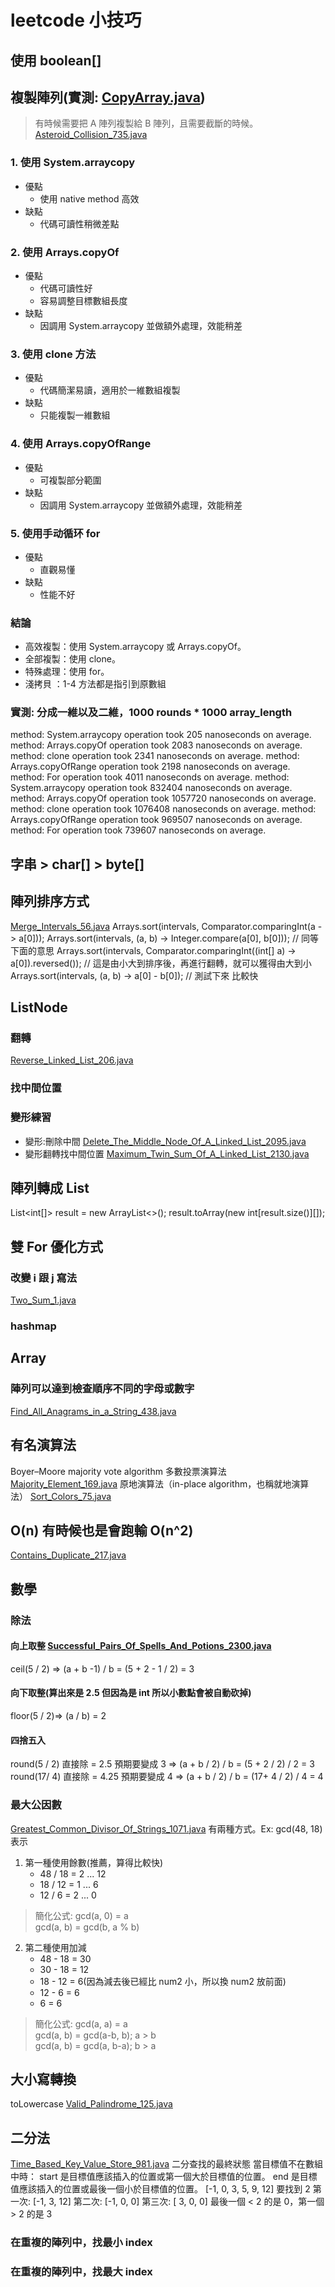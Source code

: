 # leetcode 小技巧

## 使用 boolean[]

## 複製陣列(實測: [CopyArray.java](tips/CopyArray.java))

> 有時候需要把 A 陣列複製給 B 陣列，且需要截斷的時候。[Asteroid_Collision_735.java](blind75/stack/Asteroid_Collision_735.java)

### 1. 使用 System.arraycopy

- 優點
    - 使用 native method 高效
- 缺點
    - 代碼可讀性稍微差點

### 2. 使用 Arrays.copyOf

- 優點
    - 代碼可讀性好
    - 容易調整目標數組長度
- 缺點
    - 因調用 System.arraycopy 並做額外處理，效能稍差

### 3. 使用 clone 方法

- 優點
    - 代碼簡潔易讀，適用於一維數組複製
- 缺點
    - 只能複製一維數組

### 4. 使用 Arrays.copyOfRange

- 優點
    - 可複製部分範圍
- 缺點
    - 因調用 System.arraycopy 並做額外處理，效能稍差

### 5. 使用手动循环 for

- 優點
    - 直觀易懂
- 缺點
    - 性能不好

### 結論

- 高效複製：使用 System.arraycopy 或 Arrays.copyOf。
- 全部複製：使用 clone。
- 特殊處理：使用 for。
- 淺拷貝 ：1-4 方法都是指引到原數組

### 實測: 分成一維以及二維，1000 rounds * 1000 array_length

method: System.arraycopy operation took 205 nanoseconds on average.
method: Arrays.copyOf operation took 2083 nanoseconds on average.
method: clone operation took 2341 nanoseconds on average.
method: Arrays.copyOfRange operation took 2198 nanoseconds on average.
method: For operation took 4011 nanoseconds on average.
method: System.arraycopy operation took 832404 nanoseconds on average.
method: Arrays.copyOf operation took 1057720 nanoseconds on average.
method: clone operation took 1076408 nanoseconds on average.
method: Arrays.copyOfRange operation took 969507 nanoseconds on average.
method: For operation took 739607 nanoseconds on average.

## 字串 > char[] > byte[]

## 陣列排序方式

[Merge_Intervals_56.java](../pattern_learned/src/intervals/Merge_Intervals_56.java)
Arrays.sort(intervals, Comparator.comparingInt(a -> a[0]));
Arrays.sort(intervals, (a, b) -> Integer.compare(a[0], b[0])); // 同等下面的意思
Arrays.sort(intervals, Comparator.comparingInt((int[] a) -> a[0]).reversed()); // 這是由小大到排序後，再進行翻轉，就可以獲得由大到小
Arrays.sort(intervals, (a, b) -> a[0] - b[0]); // 測試下來 比較快

## ListNode

### 翻轉

[Reverse_Linked_List_206.java](blind75/linkedlist/Reverse_Linked_List_206.java)

### 找中間位置

### 變形練習

- 變形:刪除中間
  [Delete_The_Middle_Node_Of_A_Linked_List_2095.java](blind75/linkedlist/Delete_The_Middle_Node_Of_A_Linked_List_2095.java)
- 變形翻轉找中間位置
  [Maximum_Twin_Sum_Of_A_Linked_List_2130.java](blind75/linkedlist/Maximum_Twin_Sum_Of_A_Linked_List_2130.java)

## 陣列轉成 List

List<int[]> result = new ArrayList<>();
result.toArray(new int[result.size()][]);

## 雙 For 優化方式

### 改變 i 跟 j 寫法

[Two_Sum_1.java](grind75/array/Two_Sum_1.java)

### hashmap

## Array

### 陣列可以達到檢查順序不同的字母或數字

[Find_All_Anagrams_in_a_String_438.java](grind75/string/Find_All_Anagrams_in_a_String_438.java)

## 有名演算法

Boyer–Moore majority vote algorithm 多數投票演算法
[Majority_Element_169.java](grind75/array/Majority_Element_169.java)
原地演算法（in-place algorithm，也稱就地演算法）
[Sort_Colors_75.java](grind75/array/Sort_Colors_75.java)

## O(n) 有時候也是會跑輸 O(n^2)

[Contains_Duplicate_217.java](grind75/array/Contains_Duplicate_217.java)

## 數學

### 除法

#### 向上取整 [Successful_Pairs_Of_Spells_And_Potions_2300.java](blind75/binarysearch/Successful_Pairs_Of_Spells_And_Potions_2300.java)

ceil(5 / 2) => (a + b -1) / b = (5 + 2 - 1 / 2) = 3

#### 向下取整(算出來是 2.5 但因為是 int 所以小數點會被自動砍掉)

floor(5 / 2)=> (a / b) = 2

#### 四捨五入

round(5 / 2) 直接除 = 2.5 預期要變成 3
=> (a + b / 2) / b = (5 + 2 / 2) / 2 = 3
round(17/ 4) 直接除 = 4.25 預期要變成 4
=> (a + b / 2) / b = (17+ 4 / 2) / 4 = 4

### 最大公因數

[Greatest_Common_Divisor_Of_Strings_1071.java](blind75/array/Greatest_Common_Divisor_Of_Strings_1071.java)
有兩種方式。Ex: gcd(48, 18)表示

1. 第一種使用餘數(推薦，算得比較快)
    - 48 / 18 = 2 ... 12
    - 18 / 12 = 1 ... 6
    - 12 / 6 = 2 ... 0

> 簡化公式:
> gcd(a, 0) = a <br/>
> gcd(a, b) = gcd(b, a % b)

2. 第二種使用加減
    - 48 - 18 = 30
    - 30 - 18 = 12
    - 18 - 12 = 6(因為減去後已經比 num2 小，所以換 num2 放前面)
    - 12 - 6 = 6
    - 6 = 6

> 簡化公式:
> gcd(a, a) = a <br/>
> gcd(a, b) = gcd(a-b, b); a > b <br/>
> gcd(a, b) = gcd(a, b-a); b > a <br/>

## 大小寫轉換

toLowercase [Valid_Palindrome_125.java](grind75/string/Valid_Palindrome_125.java)

## 二分法

[Time_Based_Key_Value_Store_981.java](grind75/binarysearch/Time_Based_Key_Value_Store_981.java)
二分查找的最終狀態
當目標值不在數組中時：
start 是目標值應該插入的位置或第一個大於目標值的位置。
end 是目標值應該插入的位置或最後一個小於目標值的位置。
[-1, 0, 3, 5, 9, 12] 要找到 2
第一次: [-1, 3, 12]
第二次: [-1, 0, 0]
第三次: [ 3, 0, 0]
最後一個 < 2 的是 0，第一個 > 2 的是 3

### 在重複的陣列中，找最小 index

### 在重複的陣列中，找最大 index